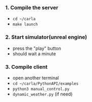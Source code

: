 ### 1. Compile the server

- `cd ~/carla`
- `make launch`

### 2. Start simulator(unreal engine)

- press the "play" button 
- should wait a minute
    

### 3. Compile client

- open another terminal
- `cd ~/carla/PythonAPI/examples`
- `python3 manual_control.py`
- `dynamic_weather.py` (if need)

